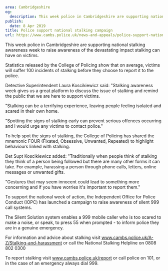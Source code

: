 ```yaml
area: Cambridgeshire
og:
  description: This week police in Cambridgeshire are supporting national stalking awareness week to raise awareness of the devastating impact stalking can have on victims.
publish:
  date: 8 Apr 2019
title: Police support national stalking campaign
url: https://www.cambs.police.uk/news-and-appeals/police-support-national-stalking-campaign
```

This week police in Cambridgeshire are supporting national stalking awareness week to raise awareness of the devastating impact stalking can have on victims.

Statistics released by the College of Policing show that on average, victims will suffer 100 incidents of stalking before they choose to report it to the police.

Detective Superintendent Laura Koscikiewicz said: "Stalking awareness week gives us a great platform to discuss the issue of stalking and remind the public that we are here to support victims.

"Stalking can be a terrifying experience, leaving people feeling isolated and scared in their own home.

"Spotting the signs of stalking early can prevent serious offences occurring and I would urge any victims to contact police."

To help spot the signs of stalking, the College of Policing has shared the mnemonic FOUR (Fixated, Obsessive, Unwanted, Repeated) to highlight behaviours linked with stalking.

Det Supt Koscikiewicz added: "Traditionally when people think of stalking they think of a person being followed but there are many other forms it can take. For example, harassing a person through phone calls, letters, online messages or unwanted gifts.

"Gestures that may seem innocent could lead to something more concerning and if you have worries it's important to report them."

To support the national week of action, the Independent Office for Police Conduct (IOPC) has launched a campaign to raise awareness of silent 999 call systems.

The Silent Solution system enables a 999 mobile caller who is too scared to make a noise, or speak, to press 55 when prompted - to inform police they are in a genuine emergency.

For information and advice about stalking visit www.cambs.police.uk/A-Z/Stalking-and-harassment or call the National Stalking Helpline on 0808 802 0300

To report stalking visit www.cambs.police.uk/report or call police on 101, or in the case of an emergency always dial 999.
